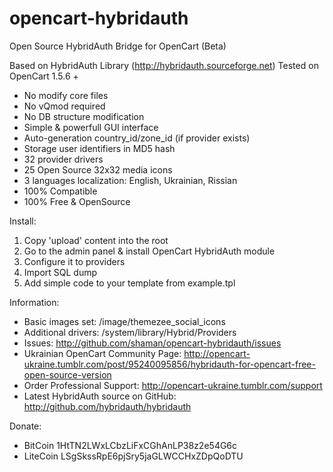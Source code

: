 opencart-hybridauth
===================

Open Source HybridAuth Bridge for OpenCart (Beta)

Based on HybridAuth Library (http://hybridauth.sourceforge.net)
Tested on OpenCart 1.5.6 +

* No modify core files
* No vQmod required
* No DB structure modification
* Simple & powerfull GUI interface
* Auto-generation country_id/zone_id (if provider exists)
* Storage user identifiers in MD5 hash
* 32 provider drivers
* 25 Open Source 32x32 media icons
* 3 languages localization: English, Ukrainian, Rissian
* 100% Compatible
* 100% Free & OpenSource

Install:

1. Copy 'upload' content into the root
2. Go to the admin panel & install OpenCart HybridAuth module
3. Сonfigure it to providers 
4. Import SQL dump
5. Add simple code to your template from example.tpl

Information:

* Basic images set: /image/themezee_social_icons
* Additional drivers: /system/library/Hybrid/Providers
* Issues: http://github.com/shaman/opencart-hybridauth/issues
* Ukrainian OpenCart Community Page: http://opencart-ukraine.tumblr.com/post/95240095856/hybridauth-for-opencart-free-open-source-version
* Order Professional Support: http://opencart-ukraine.tumblr.com/support
* Latest HybridAuth source on GitHub: http://github.com/hybridauth/hybridauth

Donate:

* BitCoin 1HtTN2LWxLCbzLiFxCGhAnLP38z2e54G6c
* LiteCoin LSgSkssRpE6pjSry5jaGLWCCHxZDpQoDTU
